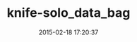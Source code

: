 ---
layout: post
title:  "knife-solo_data_bag"
repo:   "thbishop/knife-solo_data_bag"
date:   2015-02-18 17:20:37
gemurl: https://github.com/thbishop/knife-solo_data_bag
---